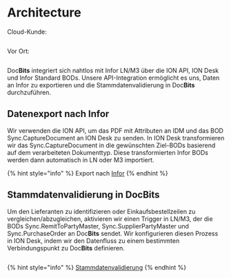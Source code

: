 # Architecture

Cloud-Kunde:

<figure><img src="../.gitbook/assets/architecture1.avif" alt=""><figcaption></figcaption></figure>

Vor Ort:

<figure><img src="../.gitbook/assets/architecture2.avif" alt=""><figcaption></figcaption></figure>

Doc**Bits** integriert sich nahtlos mit Infor LN/M3 über die ION API, ION Desk und Infor Standard BODs. Unsere API-Integration ermöglicht es uns, Daten an Infor zu exportieren und die Stammdatenvalidierung in Doc**Bits** durchzuführen.

## Datenexport nach Infor

Wir verwenden die ION API, um das PDF mit Attributen an IDM und das BOD Sync.CaptureDocument an ION Desk zu senden. In ION Desk transformieren wir das Sync.CaptureDocument in die gewünschten Ziel-BODs basierend auf dem verarbeiteten Dokumenttyp. Diese transformierten Infor BODs werden dann automatisch in LN oder M3 importiert.

{% hint style="info" %}
Export nach [Infor](../setup/exporting-in-docbits/exporting-to-infor/)
{% endhint %}

## Stammdatenvalidierung in DocBits

Um den Lieferanten zu identifizieren oder Einkaufsbestellzeilen zu vergleichen/abzugleichen, aktivieren wir einen Trigger in LN/M3, der die BODs Sync.RemitToPartyMaster, Sync.SupplierPartyMaster und Sync.PurchaseOrder an Doc**Bits** sendet. Wir konfigurieren diesen Prozess in ION Desk, indem wir den Datenfluss zu einem bestimmten Verbindungspunkt zu Doc**Bits** definieren.

<figure><img src="../.gitbook/assets/architecture3.avif" alt=""><figcaption></figcaption></figure>

{% hint style="info" %}
[Stammdatenvalidierung](../setup/importing-customer-master-data/)
{% endhint %}
